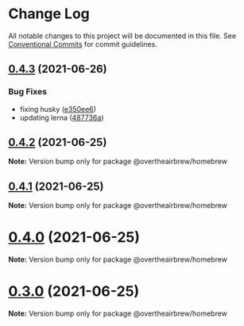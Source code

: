 # Change Log

All notable changes to this project will be documented in this file.
See [Conventional Commits](https://conventionalcommits.org) for commit guidelines.

## [0.4.3](https://github.com/overtheairbrew/homebrew/compare/v0.4.2...v0.4.3) (2021-06-26)


### Bug Fixes

* fixing husky ([e350ee6](https://github.com/overtheairbrew/homebrew/commit/e350ee63e8c3daa7a19da442a82a7fd69ab89b46))
* updating lerna ([487736a](https://github.com/overtheairbrew/homebrew/commit/487736aec9b5152f338b6365b0195393dfaa33e5))





## [0.4.2](https://github.com/overtheairbrew/homebrew/compare/v0.4.1...v0.4.2) (2021-06-25)

**Note:** Version bump only for package @overtheairbrew/homebrew





## [0.4.1](https://github.com/overtheairbrew/homebrew/compare/v0.4.0...v0.4.1) (2021-06-25)

**Note:** Version bump only for package @overtheairbrew/homebrew





# [0.4.0](https://github.com/overtheairbrew/homebrew/compare/v0.3.0...v0.4.0) (2021-06-25)

**Note:** Version bump only for package @overtheairbrew/homebrew





# [0.3.0](https://github.com/overtheairbrew/homebrew/compare/v0.2.3...v0.3.0) (2021-06-25)

**Note:** Version bump only for package @overtheairbrew/homebrew
